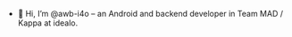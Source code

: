- 👋 Hi, I’m @awb-i4o – an Android and backend developer in Team MAD / Kappa at idealo.

<!---
awb-i4o/awb-i4o is a ✨ special ✨ repository because its `README.md` (this file) appears on your GitHub profile.
You can click the Preview link to take a look at your changes.
--->
